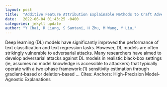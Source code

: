 ```yaml
---
layout: post
title:  "Additive Feature Attribution Explainable Methods to Craft Adversarial Attacks for Text Classification and Text Regression"
date:   2022-06-04 01:43:25 -0400
categories: jekyll update
author: "Y Chai, R Liang, S Samtani, H Zhu, M Wang, Y Liu…"
---
```

Deep learning (DL) models have significantly improved the performance of text classification and text regression tasks. However, DL models are often strikingly vulnerable to adversarial attacks. Many researchers have aimed to develop adversarial attacks against DL models in realistic black-box settings (ie, assumes no model knowledge is accessible to attackers) that typically operate with a two-phase framework:(1) sensitivity estimation through gradient-based or deletion-based … Cites: ‪Anchors: High-Precision Model-Agnostic Explanations‬
